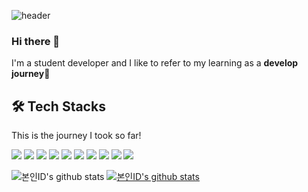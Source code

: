 ![header](https://capsule-render.vercel.app/api?type=waving&color=a2bece&height=200&text=Develop%20Journey&fontSize=50&animation=fadeIn&fontColor=727996&fontAlignY=35)
### Hi there 👋
I'm a student developer and I like to refer to my learning as a **develop journey**🎈

## 🛠 Tech Stacks
This is the journey I took so far!

<img src="https://img.shields.io/badge/Python-3766AB?style=flat&logo=Python&logoColor=white"/></a>
<img src="https://img.shields.io/badge/HTML-E34F26?style=flat&logo=HTML5&logoColor=white"/></a>
<img src="https://img.shields.io/badge/CSS-1572B6?style=flat&logo=CSS3&logoColor=white"/></a>
<img src="https://img.shields.io/badge/JS-F7DF1E?style=flat&logo=JavaScript&logoColor=white"/></a>
<img src="https://img.shields.io/badge/React-61DAFB?style=flat&logo=React&logoColor=white"/></a>
<img src="https://img.shields.io/badge/Java-3766AB?style=flat&logo=Java&logoColor=white"/></a>
<img src="https://img.shields.io/badge/C-A8B9CC?style=flat&logo=C&logoColor=white"/></a> 
<img src="https://img.shields.io/badge/Dart-0175C2?style=flat&logo=Dart&logoColor=white"/></a>
<img src="https://img.shields.io/badge/Flutter-02569B?style=flat&logo=Flutter&logoColor=white"/></a>
<img src="https://img.shields.io/badge/MySQL-4479A1?style=flat&logo=MySQL&logoColor=white"/></a>



![본인ID's github stats](https://github-readme-stats.vercel.app/api?username=delee5695&show_icons=true)
[![본인ID's github stats](https://github-readme-stats.vercel.app/api/top-langs/?username=delee5695&show_icons=true&hide_border=true&title_color=004386&icon_color=004386&layout=compact)](https://github.com/delee5695)



<!--
**delee5695/delee5695** is a ✨ _special_ ✨ repository because its `README.md` (this file) appears on your GitHub profile.

Here are some ideas to get you started:

- 🔭 I’m currently working on ...
- 🌱 I’m currently learning ...
- 👯 I’m looking to collaborate on ...
- 🤔 I’m looking for help with ...
- 💬 Ask me about ...
- 📫 How to reach me: ...
- 😄 Pronouns: ...
- ⚡ Fun fact: ...
-->

